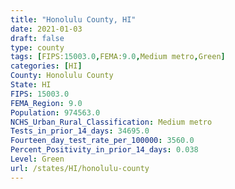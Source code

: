 ```yaml
---
title: "Honolulu County, HI"
date: 2021-01-03
draft: false
type: county
tags: [FIPS:15003.0,FEMA:9.0,Medium metro,Green]
categories: [HI]
County: Honolulu County
State: HI
FIPS: 15003.0
FEMA_Region: 9.0
Population: 974563.0
NCHS_Urban_Rural_Classification: Medium metro
Tests_in_prior_14_days: 34695.0
Fourteen_day_test_rate_per_100000: 3560.0
Percent_Positivity_in_prior_14_days: 0.038
Level: Green
url: /states/HI/honolulu-county
---
```



